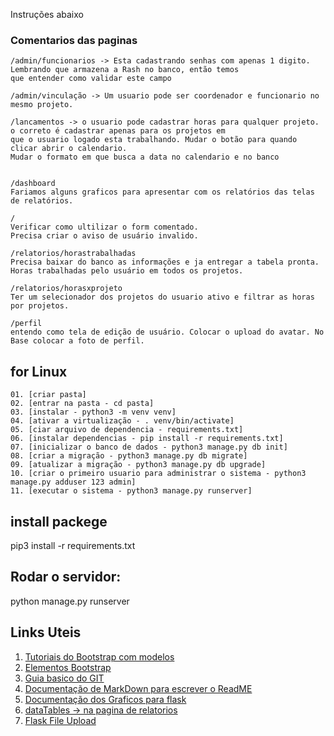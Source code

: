 Instruções abaixo
### Comentarios das paginas
```
/admin/funcionarios -> Esta cadastrando senhas com apenas 1 digito. Lembrando que armazena a Rash no banco, então temos
que entender como validar este campo

/admin/vinculação -> Um usuario pode ser coordenador e funcionario no mesmo projeto.

/lancamentos -> o usuario pode cadastrar horas para qualquer projeto. o correto é cadastrar apenas para os projetos em
que o usuario logado esta trabalhando. Mudar o botão para quando clicar abrir o calendario.
Mudar o formato em que busca a data no calendario e no banco


/dashboard
Fariamos alguns graficos para apresentar com os relatórios das telas de relatórios.

/
Verificar como ultilizar o form comentado.
Precisa criar o aviso de usuário invalido.

/relatorios/horastrabalhadas
Precisa baixar do banco as informações e ja entregar a tabela pronta. Horas trabalhadas pelo usuário em todos os projetos.

/relatorios/horasxprojeto
Ter um selecionador dos projetos do usuario ativo e filtrar as horas por projetos.

/perfil
entendo como tela de edição de usuário. Colocar o upload do avatar. No Base colocar a foto de perfil.
```

## for Linux
```
01. [criar pasta]
02. [entrar na pasta - cd pasta]
03. [instalar - python3 -m venv venv]
04. [ativar a virtualização - . venv/bin/activate]
05. [ciar arquivo de dependencia - requirements.txt]
06. [instalar dependencias - pip install -r requirements.txt]
07. [inicializar o banco de dados - python3 manage.py db init]
08. [criar a migração - python3 manage.py db migrate]
09. [atualizar a migração - python3 manage.py db upgrade]
10. [criar o primeiro usuario para administrar o sistema - python3 manage.py adduser 123 admin]
11. [executar o sistema - python3 manage.py runserver]

```
## install packege
pip3 install -r requirements.txt

## Rodar o servidor:
python manage.py runserver

## Links Uteis
1. [Tutoriais do Bootstrap com modelos](https://www.w3schools.com/bootstrap/default.asp)
2. [Elementos Bootstrap](https://getbootstrap.com/docs/3.3/components/#btn-dropdowns-sizing)
3. [Guia basico do GIT](http://rogerdudler.github.io/git-guide/index.pt_BR.html)
4. [Documentação de MarkDown para escrever o ReadME](https://github.com/adam-p/markdown-here/wiki/Markdown-Cheatsheet) 
5. [Documentação dos Graficos para flask](https://pythonspot.com/flask-and-great-looking-charts-using-chart-js/) 
6. [dataTables -> na pagina de relatorios](https://datatables.net/)
7. [Flask File Upload](http://flask.pocoo.org/docs/1.0/patterns/fileuploads/)

